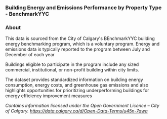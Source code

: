 ### Building Energy and Emissions Performance by Property Type - BenchmarkYYC
### About
This data is sourced from the City of Calgary's BEnchmarkYYC building energy benchmarking program, which is a voluntary program. Energy and emissions data is typically reported to the program between July and December of each year

Buildings eligible to participate in the program include any sized commercial, institutional, or non-profit building within city limits.

The dataset provides standardized information on building energy consumption, energy costs, and greenhouse gas emissions and also highlights opportunities for prioritizing underperforming buildings for energy efficiency improvement measures


*Contains information licensed under the Open Government Licence – City of Calgary.
https://data.calgary.ca/d/Open-Data-Terms/u45n-7awa*
